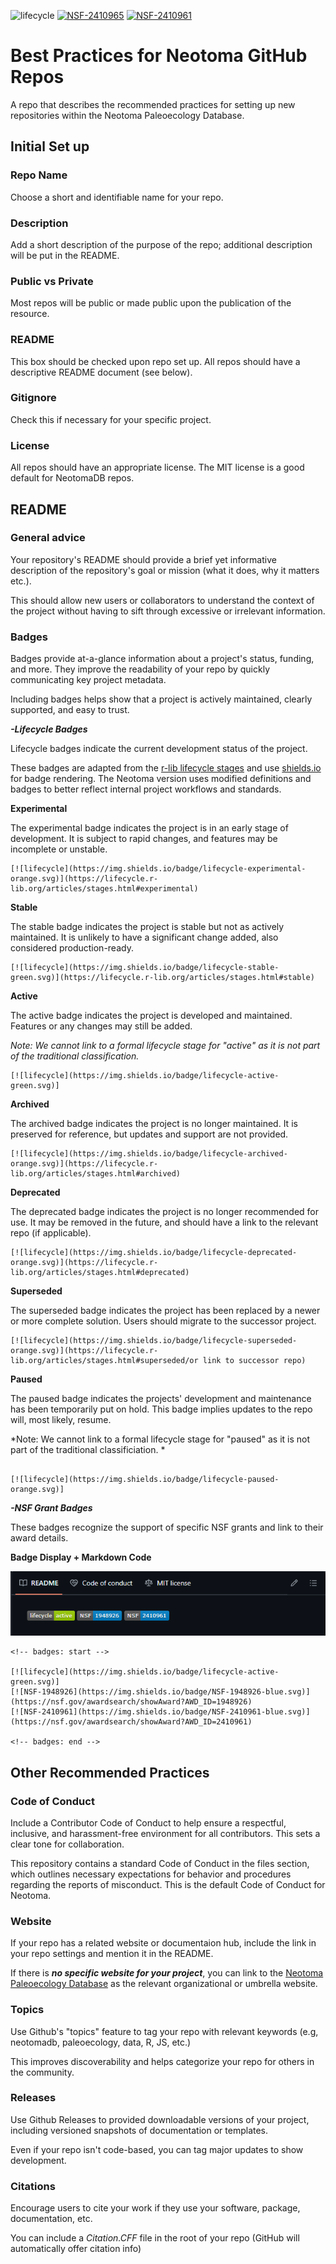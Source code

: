 <!-- badges: start -->

![lifecycle](https://img.shields.io/badge/lifecycle-active-green.svg)
[![NSF-2410965](https://img.shields.io/badge/NSF-2410965-blue.svg)](https://www.nsf.gov/awardsearch/showAward?AWD_ID=2410965&HistoricalAwards=false)
[![NSF-2410961](https://img.shields.io/badge/NSF-2410961-blue.svg)](https://www.nsf.gov/awardsearch/showAward?AWD_ID=2410961&HistoricalAwards=false)

<!-- badges: end -->

# Best Practices for Neotoma GitHub Repos
A repo that describes the recommended practices for setting up new repositories within the Neotoma Paleoecology Database.

## Initial Set up

### Repo Name
Choose a short and identifiable name for your repo.

### Description
Add a short description of the purpose of the repo; additional description will be put in the README.

### Public vs Private
Most repos will be public or made public upon the publication of the resource.

### README
This box should be checked upon repo set up. All repos should have a descriptive README document (see below).

### Gitignore
Check this if necessary for your specific project.

### License
All repos should have an appropriate license. The MIT license is a good default for NeotomaDB repos.

## README
### General advice
Your repository's README should provide a brief yet informative description of the repository's goal or mission (what it does, why it matters etc.).


This should allow new users or collaborators to understand the context of the project without having to sift through excessive or irrelevant information. 
### Badges
Badges provide at-a-glance information about a project's status, funding, and more. They improve the readability of your repo by quickly communicating key project metadata.

Including badges helps show that a project is actively maintained, clearly supported, and easy to trust.

***-Lifecycle Badges*** 

Lifecycle badges indicate the current development status of the project. 

These badges are adapted from the [r-lib lifecycle stages](https://lifecycle.r-lib.org/articles/stages.html) and use [shields.io](https://shields.io/) for badge rendering. The Neotoma version uses modified definitions and badges to better reflect internal project workflows and standards.


**Experimental**

The experimental badge indicates the project is in an early stage of development. It is subject to rapid changes, and features may be incomplete or unstable. 

```
[![lifecycle](https://img.shields.io/badge/lifecycle-experimental-orange.svg)](https://lifecycle.r-lib.org/articles/stages.html#experimental)

```

**Stable**

The stable badge indicates the project is stable but not as actively maintained. It is unlikely to have a significant change added, also considered production-ready. 

```
[![lifecycle](https://img.shields.io/badge/lifecycle-stable-green.svg)](https://lifecycle.r-lib.org/articles/stages.html#stable)

```

**Active**

The active badge indicates the project is developed and maintained. Features or any changes may still be added.

*Note: We cannot link to a formal lifecycle stage for "active" as it is not part of the traditional classification.*

```
[![lifecycle](https://img.shields.io/badge/lifecycle-active-green.svg)]

```

**Archived**

The archived badge indicates the project is no longer maintained. It is preserved for reference, but updates and support are not provided. 

```
[![lifecycle](https://img.shields.io/badge/lifecycle-archived-orange.svg)](https://lifecycle.r-lib.org/articles/stages.html#archived)

```

**Deprecated**

The deprecated badge indicates the project is no longer recommended for use. It may be removed in the future, and should have a link to the relevant repo (if applicable).

```
[![lifecycle](https://img.shields.io/badge/lifecycle-deprecated-orange.svg)](https://lifecycle.r-lib.org/articles/stages.html#deprecated)

```

**Superseded**

The superseded badge indicates the project has been replaced by a newer or more complete solution. Users should migrate to the successor project. 

```
[![lifecycle](https://img.shields.io/badge/lifecycle-superseded-orange.svg)](https://lifecycle.r-lib.org/articles/stages.html#superseded/or link to successor repo)

```

**Paused**

The paused badge indicates the projects' development and maintenance has been temporarily put on hold. This badge implies updates to the repo will, most likely, resume. 

*Note: We cannot link to a formal lifecycle stage for "paused" as it is not part of the traditional classificiation. *

```

[![lifecycle](https://img.shields.io/badge/lifecycle-paused-orange.svg)]

```
***-NSF Grant Badges***

These badges recognize the support of specific NSF grants and link to their award details.

**Badge Display + Markdown Code**

![Badge Display](Example-badge-image.png)


```
<!-- badges: start -->

[![lifecycle](https://img.shields.io/badge/lifecycle-active-green.svg)]
[![NSF-1948926](https://img.shields.io/badge/NSF-1948926-blue.svg)](https://nsf.gov/awardsearch/showAward?AWD_ID=1948926)
[![NSF-2410961](https://img.shields.io/badge/NSF-2410961-blue.svg)](https://nsf.gov/awardsearch/showAward?AWD_ID=2410961)

<!-- badges: end -->
```



## Other Recommended Practices
### Code of Conduct
Include a Contributor Code of Conduct to help ensure a respectful, inclusive, and harassment-free environment for all contributors. This sets a clear tone for collaboration. 


This repository contains a standard Code of Conduct in the files section, which outlines necessary expectations for behavior and procedures regarding the reports of misconduct. This is the default Code of Conduct for Neotoma. 
### Website
If your repo has a related website or documentaion hub, include the link in your repo settings and mention it in the README.

If there is ***no specific website for your project***, you can link to the [Neotoma Paleoecology Database](https://www.neotomadb.org) as the relevant organizational or umbrella website.
### Topics
Use Github's "topics" feature to tag your repo with relevant keywords (e.g, neotomadb, paleoecology, data, R, JS, etc.)


This improves discoverability and helps categorize your repo for others in the community.
### Releases
Use Github Releases to provided downloadable versions of your project, including versioned snapshots of documentation or templates.


Even if your repo isn't code-based, you can tag major updates to show development. 
### Citations
Encourage users to cite your work if they use your software, package, documentation, etc.


You can include a *Citation.CFF* file in the root of your repo (GitHub will automatically offer citation info)